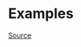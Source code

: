 


# Examples


[Source](http://www.rubydoc.info/gems/rubocop/RuboCop/Cop/Naming/UncommunicativeBlockParamName)